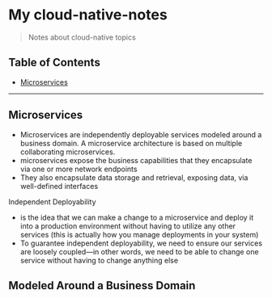 # My cloud-native-notes
> Notes about cloud-native topics

## Table of Contents

- [Microservices](#Microservices)

---

## Microservices
- Microservices are independently deployable services modeled around a business domain. A microservice architecture is based on multiple collaborating microservices.
- microservices expose the business capabilities that they encapsulate via one or more network endpoints
- They also encapsulate data storage and retrieval, exposing data, via well-defined interfaces

Independent Deployability
- is the idea that we can make a change to a microservice and deploy it into a production environment without having to utilize any other services (this is actually how you
manage deployments in your system)
- To guarantee independent deployability, we need to ensure our services are loosely coupled—in other words, we need to be able to change one service without having to change anything else

Modeled Around a Business Domain
- 
